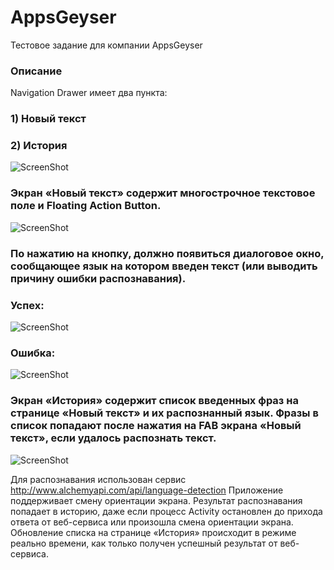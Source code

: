# AppsGeyser
Тестовое задание для компании AppsGeyser

### Описание

Navigation Drawer имеет два пункта:
### 1) Новый текст
### 2) История
![ScreenShot](https://github.com/Onotole1/AppsGeyser/blob/master/Screenshot%20from%202017-04-22%2003-01-28.png)

### Экран «Новый текст» содержит многострочное текстовое поле и Floating Action Button.
![ScreenShot](https://github.com/Onotole1/AppsGeyser/blob/master/Screenshot%20from%202017-04-22%2003-04-42.png)
### По нажатию на кнопку, должно появиться диалоговое окно, сообщающее язык на котором введен текст (или выводить причину ошибки распознавания).
### Успех:
![ScreenShot](https://github.com/Onotole1/AppsGeyser/blob/master/Screenshot%20from%202017-04-22%2003-26-37.png)
### Ошибка:
![ScreenShot](https://github.com/Onotole1/AppsGeyser/blob/master/Screenshot%20from%202017-04-22%2003-40-53.png)

### Экран «История» содержит список введенных фраз на странице «Новый текст» и их распознанный язык. Фразы в список попадают после нажатия на FAB экрана «Новый текст», если удалось распознать текст.
![ScreenShot](https://github.com/Onotole1/AppsGeyser/blob/master/Screenshot%20from%202017-04-22%2003-01-54.png)

Для распознавания использован сервис http://www.alchemyapi.com/api/language-detection Приложение поддерживает смену ориентации экрана. Результат распознавания попадает в историю, даже если процесс Activity остановлен до прихода ответа от веб-сервиса или произошла смена ориентации экрана. Обновление списка на странице «История» происходит в режиме реально времени, как только получен успешный результат от веб-сервиса.
